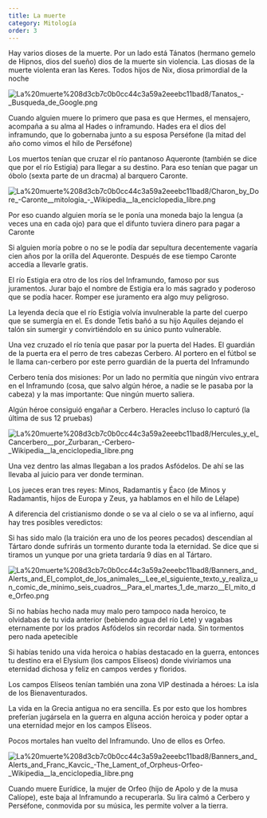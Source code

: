 ```yaml
---
title: La muerte
category: Mitología
order: 3
---
```


Hay varios dioses de la muerte. Por un lado está Tánatos (hermano gemelo de Hipnos, dios del sueño) dios de la muerte sin violencia. Las diosas de la muerte violenta eran las Keres. Todos hijos de Nix, diosa primordial de la noche

![La%20muerte%208d3cb7c0b0cc44c3a59a2eeebc11bad8/Tanatos_-_Busqueda_de_Google.png](La%20muerte%208d3cb7c0b0cc44c3a59a2eeebc11bad8/Tanatos_-_Busqueda_de_Google.png)

Cuando alguien muere lo primero que pasa es que Hermes, el mensajero, acompaña a su alma al Hades o inframundo. Hades era el dios del inframundo, que lo gobernaba junto a su esposa Perséfone (la mitad del año como vimos el hilo de Perséfone)

Los muertos tenían que cruzar el río pantanoso Aqueronte (también se dice que por el río Estigia) para llegar a su destino. Para eso tenían que pagar un óbolo (sexta parte de un dracma) al barquero Caronte.

![La%20muerte%208d3cb7c0b0cc44c3a59a2eeebc11bad8/Charon_by_Dore_-_Caronte__mitologia__-_Wikipedia__la_enciclopedia_libre.png](La%20muerte%208d3cb7c0b0cc44c3a59a2eeebc11bad8/Charon_by_Dore_-_Caronte__mitologia__-_Wikipedia__la_enciclopedia_libre.png)

Por eso cuando alguien moría se le ponía una moneda bajo la lengua (a veces una en cada ojo) para que el difunto tuviera dinero para pagar a Caronte

Si alguien moría pobre o no se le podía dar sepultura decentemente vagaría cien años por la orilla del Aqueronte. Después de ese tiempo Caronte accedía a llevarle gratis.

El río Estigia era otro de los ríos del Inframundo, famoso por sus juramentos. Jurar bajo el nombre de Estigia era lo más sagrado y poderoso que se podía hacer. Romper ese juramento era algo muy peligroso.

La leyenda decía que el río Estigia volvía invulnerable la parte del cuerpo que se sumergía en el. Es donde Tetis bañó a su hijo Aquiles dejando el talón sin sumergir y convirtiéndolo en su único punto vulnerable.

Una vez cruzado el río tenía que pasar por la puerta del Hades. El guardián de la puerta era el perro de tres cabezas Cerbero. Al portero en el fútbol se le llama can-cerbero por este perro guardián de la puerta del Inframundo

Cerbero tenía dos misiones: Por un lado no permitía que ningún vivo entrara en el Inframundo (cosa, que salvo algún héroe, a nadie se le pasaba por la cabeza) y la mas importante: Que ningún muerto saliera.

Algún héroe consiguió engañar a Cerbero. Heracles incluso lo capturó (la última de sus 12 pruebas)

![La%20muerte%208d3cb7c0b0cc44c3a59a2eeebc11bad8/Hercules_y_el_Cancerbero__por_Zurbaran_-_Cerbero_-_Wikipedia__la_enciclopedia_libre.png](La%20muerte%208d3cb7c0b0cc44c3a59a2eeebc11bad8/Hercules_y_el_Cancerbero__por_Zurbaran_-_Cerbero_-_Wikipedia__la_enciclopedia_libre.png)

Una vez dentro las almas llegaban a los prados Asfódelos. De ahí se las llevaba al juicio para ver donde terminan.

Los jueces eran tres reyes: Minos, Radamantis y Éaco (de Minos y Radamantis, hijos de Europa y Zeus, ya hablamos en el hilo de Lélape)

A diferencia del cristianismo donde o se va al cielo o se va al infierno, aquí hay tres posibles veredictos:

Si has sido malo (la traición era uno de los peores pecados) descendían al Tártaro donde sufrirás un tormento durante toda la eternidad. Se dice que si tiramos un yunque por una grieta tardaría 9 días en al Tártaro.

![La%20muerte%208d3cb7c0b0cc44c3a59a2eeebc11bad8/Banners_and_Alerts_and_El_complot_de_los_animales__Lee_el_siguiente_texto_y_realiza_un_comic_de_minimo_seis_cuadros__Para_el_martes_1_de_marzo__El_mito_de_Orfeo.png](La%20muerte%208d3cb7c0b0cc44c3a59a2eeebc11bad8/Banners_and_Alerts_and_El_complot_de_los_animales__Lee_el_siguiente_texto_y_realiza_un_comic_de_minimo_seis_cuadros__Para_el_martes_1_de_marzo__El_mito_de_Orfeo.png)

Si no habías hecho nada muy malo pero tampoco nada heroico, te olvidabas de tu vida anterior (bebiendo agua del río Lete) y vagabas eternamente por los prados Asfódelos sin recordar nada. Sin tormentos pero nada apetecible

Si habías tenido una vida heroica o habías destacado en la guerra, entonces tu destino era el Elysium (los campos Elíseos) donde viviríamos una eternidad dichosa y feliz en campos verdes y floridos.

Los campos Elíseos tenían también una zona VIP destinada a héroes: La isla de los Bienaventurados. 

La vida en la Grecia antigua no era sencilla. Es por esto que los hombres preferían jugársela en la guerra en alguna acción heroica y poder optar a una eternidad mejor en los campos Elíseos.

Pocos mortales han vuelto del Inframundo. Uno de ellos es Orfeo.

![La%20muerte%208d3cb7c0b0cc44c3a59a2eeebc11bad8/Banners_and_Alerts_and_Franc_Kavcic_-_The_Lament_of_Orpheus_-_Orfeo_-_Wikipedia__la_enciclopedia_libre.png](La%20muerte%208d3cb7c0b0cc44c3a59a2eeebc11bad8/Banners_and_Alerts_and_Franc_Kavcic_-_The_Lament_of_Orpheus_-_Orfeo_-_Wikipedia__la_enciclopedia_libre.png)

Cuando muere Eurídice, la mujer de Orfeo (hijo de Apolo y de la musa Calíope), este baja al Inframundo a recuperarla. Su lira calmó a Cerbero y Perséfone, conmovida por su música, les permite volver a la tierra.